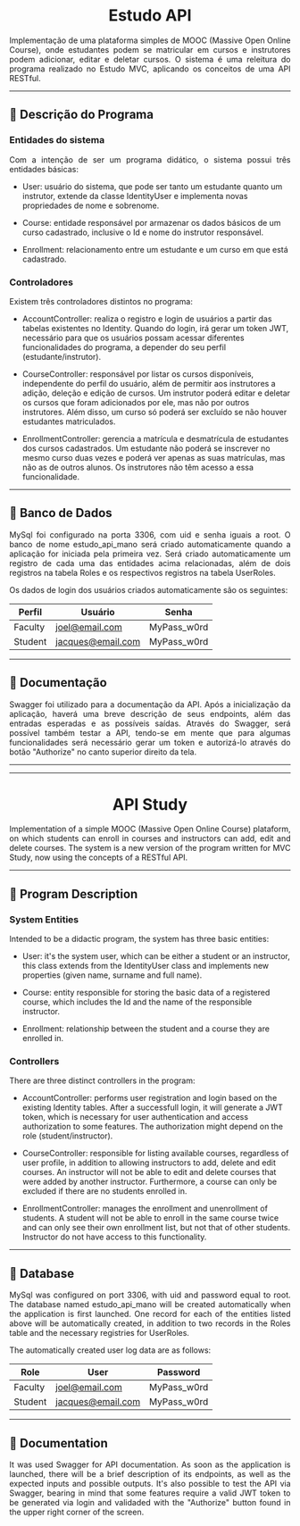 <h1 align="center">Estudo API</h1> 

<p style="text-align: justify">Implementação de uma plataforma simples de MOOC (Massive Open Online Course), onde estudantes podem se matricular em cursos e instrutores podem adicionar, editar e deletar cursos. O sistema é uma releitura do programa realizado no Estudo MVC, aplicando os conceitos de uma API RESTful.</p>

---
## :memo: Descrição do Programa

**<h3>Entidades do sistema</h3>**
<p style="text-align: justify">Com a intenção de ser um programa didático, o sistema possui três entidades básicas:</p>

- User: usuário do sistema, que pode ser tanto um estudante quanto um instrutor, extende da classe IdentityUser e implementa novas propriedades de nome e sobrenome.

- Course: entidade responsável por armazenar os dados básicos de um curso cadastrado, inclusive o Id e nome do instrutor responsável.

- Enrollment: relacionamento entre um estudante e um curso em que está cadastrado. 

**<h3>Controladores</h3>**
<p style="text-align: justify">Existem três controladores distintos no programa: </p>

- AccountController: realiza o registro e login de usuários a partir das tabelas existentes no Identity. Quando do login, irá gerar um token JWT, necessário para que os usuários possam acessar diferentes funcionalidades do programa, a depender do seu perfil (estudante/instrutor).

- CourseController: responsável por listar os cursos disponíveis, independente do perfil do usuário, além de permitir aos instrutores a adição, deleção e edição de cursos. Um instrutor poderá editar e deletar os cursos que foram adicionados por ele, mas não por outros instrutores. Além disso, um curso só poderá ser excluído se não houver estudantes matriculados.

- EnrollmentController: gerencia a matrícula e desmatrícula de estudantes dos cursos cadastrados. Um estudante não poderá se inscrever no mesmo curso duas vezes e poderá ver apenas as suas matrículas, mas não as de outros alunos. Os instrutores não têm acesso a essa funcionalidade.

---
## :floppy_disk: Banco de Dados

<p style="text-align: justify">MySql foi configurado na porta 3306, com uid e senha iguais a root. O banco de nome estudo_api_mano será criado automaticamente quando a aplicação for iniciada pela primeira vez.
Será criado automaticamente um registro de cada uma das entidades acima relacionadas, além de dois registros na tabela Roles e os respectivos registros na tabela UserRoles.</p>

<p style="text-align: justify">Os dados de login dos usuários criados automaticamente são os seguintes: </p>

<p style="text-align: justify"></p>

| Perfil | Usuário | Senha |
|------|---------|------|
| Faculty | joel@email.com | MyPass_w0rd |
| Student | jacques@email.com | MyPass_w0rd |

---
## :notebook_with_decorative_cover:	Documentação

<p style="text-align: justify">Swagger foi utilizado para a documentação da API. Após a inicialização da aplicação, haverá uma breve descrição de seus endpoints, além das entradas esperadas e as possíveis saídas. Através do Swagger, será possível também testar a API, tendo-se em mente que para algumas funcionalidades será necessário gerar um token e autorizá-lo através do botão "Authorize" no canto superior direito da tela. </p>

---

---

<h1 align="center">API Study</h1>
<p style="text-align: justify">Implementation of a simple MOOC (Massive Open Online Course) plataform, on which students can enroll in courses and instructors can add, edit and delete courses. The system is a new version of the program written for MVC Study, now using the concepts of a RESTful API.</p>

---
## :memo: Program Description

**<h3>System Entities</h3>**
<p style="text-align: justify">Intended to be a didactic program, the system has three basic entities:</p>

- User: it's the system user, which can be either a student or an instructor, this class extends from the IdentityUser class and implements new properties (given name, surname and full name).

- Course: entity responsible for storing the basic data of a registered course, which includes the Id and the name of the responsible instructor.

- Enrollment: relationship between the student and a course they are enrolled in. 

**<h3>Controllers</h3>**
<p style="text-align: justify">There are three distinct controllers in the program: </p>

- AccountController: performs user registration and login based on the existing Identity tables. After a successfull login, it will generate a JWT token, which is necessary for user authentication and access authorization to some features. The authorization might depend on the role (student/instructor). 

- CourseController: responsible for listing available courses, regardless of user profile, in addition to allowing instructors to add, delete and edit courses. An instructor will not be able to edit and delete courses that were added by another instructor. Furthermore, a course can only be excluded if there are no students enrolled in. 

- EnrollmentController: manages the enrollment and unenrollment of students. A student will not be able to enroll in the same course twice and can only see their own enrollment list, but not that of other students. Instructor do not have access to this functionality.

---

## :floppy_disk: Database

<p style="text-align: justify">MySql was configured on port 3306, with uid and password equal to root. The database named estudo_api_mano will be created automatically when the application is first launched. One record for each of the entities listed above will be automatically created, in addition to two records in the Roles table and the necessary registries for UserRoles.</p>

<p style="text-align: justify">The automatically created user log data are as follows: </p>

| Role | User | Password |
|------|---------|------|
| Faculty | joel@email.com | MyPass_w0rd |
| Student | jacques@email.com | MyPass_w0rd |

---
## :notebook_with_decorative_cover:	Documentation

<p style="text-align: justify">It was used Swagger for API documentation. As soon as the application is launched, there will be a brief description of its endpoints, as well as the expected inputs and possible outputs. It's also possible to test the API via Swagger, bearing in mind that some features require a valid JWT token to be generated via login and validaded with the "Authorize" button found in the upper right corner of the screen.</p>